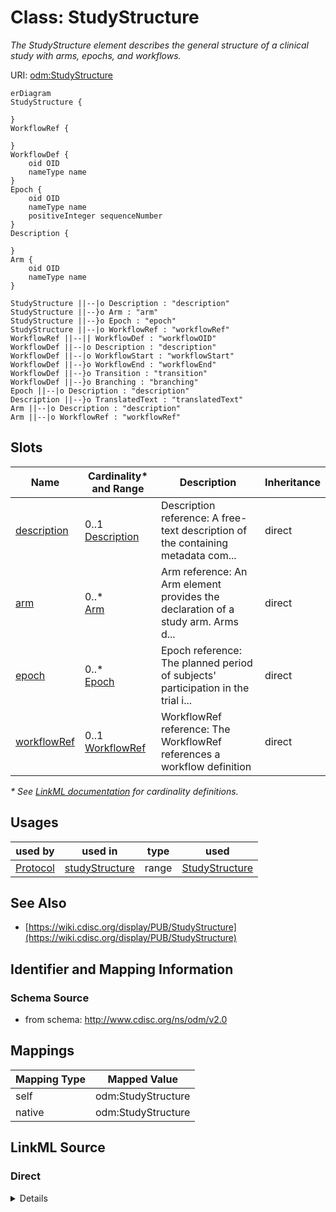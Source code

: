 # Class: StudyStructure

_The StudyStructure element describes the general structure of a clinical study with arms, epochs, and workflows._




URI: [odm:StudyStructure](http://www.cdisc.org/ns/odm/v2.0/StudyStructure)


```mermaid
erDiagram
StudyStructure {

}
WorkflowRef {

}
WorkflowDef {
    oid OID  
    nameType name  
}
Epoch {
    oid OID  
    nameType name  
    positiveInteger sequenceNumber  
}
Description {

}
Arm {
    oid OID  
    nameType name  
}

StudyStructure ||--|o Description : "description"
StudyStructure ||--}o Arm : "arm"
StudyStructure ||--}o Epoch : "epoch"
StudyStructure ||--|o WorkflowRef : "workflowRef"
WorkflowRef ||--|| WorkflowDef : "workflowOID"
WorkflowDef ||--|o Description : "description"
WorkflowDef ||--|o WorkflowStart : "workflowStart"
WorkflowDef ||--}o WorkflowEnd : "workflowEnd"
WorkflowDef ||--}o Transition : "transition"
WorkflowDef ||--}o Branching : "branching"
Epoch ||--|o Description : "description"
Description ||--}o TranslatedText : "translatedText"
Arm ||--|o Description : "description"
Arm ||--|o WorkflowRef : "workflowRef"

```



<!-- no inheritance hierarchy -->


## Slots

| Name | Cardinality* and Range | Description | Inheritance |
| ---  | --- | --- | --- |
| [description](description.md) | 0..1 <br/> [Description](Description.md) | Description reference: A free-text description of the containing metadata com... | direct |
| [arm](arm.md) | 0..* <br/> [Arm](Arm.md) | Arm reference: An Arm element provides the declaration of a study arm. Arms d... | direct |
| [epoch](epoch.md) | 0..* <br/> [Epoch](Epoch.md) | Epoch reference: The planned period of subjects' participation in the trial i... | direct |
| [workflowRef](workflowRef.md) | 0..1 <br/> [WorkflowRef](WorkflowRef.md) | WorkflowRef reference: The WorkflowRef references a workflow definition | direct |

_* See [LinkML documentation](https://linkml.io/linkml/schemas/slots.html#slot-cardinality) for cardinality definitions._




## Usages

| used by | used in | type | used |
| ---  | --- | --- | --- |
| [Protocol](Protocol.md) | [studyStructure](studyStructure.md) | range | [StudyStructure](StudyStructure.md) |






## See Also

* [https://wiki.cdisc.org/display/PUB/StudyStructure](https://wiki.cdisc.org/display/PUB/StudyStructure)

## Identifier and Mapping Information







### Schema Source


* from schema: http://www.cdisc.org/ns/odm/v2.0





## Mappings

| Mapping Type | Mapped Value |
| ---  | ---  |
| self | odm:StudyStructure |
| native | odm:StudyStructure |





## LinkML Source

<!-- TODO: investigate https://stackoverflow.com/questions/37606292/how-to-create-tabbed-code-blocks-in-mkdocs-or-sphinx -->

### Direct

<details>
```yaml
name: StudyStructure
description: The StudyStructure element describes the general structure of a clinical
  study with arms, epochs, and workflows.
from_schema: http://www.cdisc.org/ns/odm/v2.0
see_also:
- https://wiki.cdisc.org/display/PUB/StudyStructure
rank: 1000
slots:
- description
- arm
- epoch
- workflowRef
slot_usage:
  description:
    name: description
    domain_of:
    - Study
    - MetaDataVersion
    - ValueListDef
    - StudyEventGroupRef
    - StudyEventGroupDef
    - StudyEventDef
    - ItemGroupDef
    - Origin
    - ItemDef
    - CodeList
    - CodeListItem
    - MethodDef
    - ConditionDef
    - CommentDef
    - Protocol
    - StudyStructure
    - TrialPhase
    - StudyIndication
    - StudyIntervention
    - StudyObjective
    - StudyEndPoint
    - StudyTargetPopulation
    - StudyEstimand
    - IntercurrentEvent
    - SummaryMeasure
    - Arm
    - Epoch
    - TransitionTimingConstraint
    - AbsoluteTimingConstraint
    - RelativeTimingConstraint
    - DurationTimingConstraint
    - WorkflowDef
    - Criterion
    - Organization
    - Location
    - ODMFileMetadata
    range: Description
    maximum_cardinality: 1
  arm:
    name: arm
    multivalued: true
    domain_of:
    - StudyStructure
    range: Arm
    inlined: true
    inlined_as_list: true
  epoch:
    name: epoch
    multivalued: true
    domain_of:
    - StudyStructure
    range: Epoch
    inlined: true
    inlined_as_list: true
  workflowRef:
    name: workflowRef
    domain_of:
    - StudyEventGroupDef
    - StudyEventDef
    - ItemGroupDef
    - Protocol
    - StudyStructure
    - Arm
    range: WorkflowRef
    maximum_cardinality: 1
class_uri: odm:StudyStructure

```
</details>

### Induced

<details>
```yaml
name: StudyStructure
description: The StudyStructure element describes the general structure of a clinical
  study with arms, epochs, and workflows.
from_schema: http://www.cdisc.org/ns/odm/v2.0
see_also:
- https://wiki.cdisc.org/display/PUB/StudyStructure
rank: 1000
slot_usage:
  description:
    name: description
    domain_of:
    - Study
    - MetaDataVersion
    - ValueListDef
    - StudyEventGroupRef
    - StudyEventGroupDef
    - StudyEventDef
    - ItemGroupDef
    - Origin
    - ItemDef
    - CodeList
    - CodeListItem
    - MethodDef
    - ConditionDef
    - CommentDef
    - Protocol
    - StudyStructure
    - TrialPhase
    - StudyIndication
    - StudyIntervention
    - StudyObjective
    - StudyEndPoint
    - StudyTargetPopulation
    - StudyEstimand
    - IntercurrentEvent
    - SummaryMeasure
    - Arm
    - Epoch
    - TransitionTimingConstraint
    - AbsoluteTimingConstraint
    - RelativeTimingConstraint
    - DurationTimingConstraint
    - WorkflowDef
    - Criterion
    - Organization
    - Location
    - ODMFileMetadata
    range: Description
    maximum_cardinality: 1
  arm:
    name: arm
    multivalued: true
    domain_of:
    - StudyStructure
    range: Arm
    inlined: true
    inlined_as_list: true
  epoch:
    name: epoch
    multivalued: true
    domain_of:
    - StudyStructure
    range: Epoch
    inlined: true
    inlined_as_list: true
  workflowRef:
    name: workflowRef
    domain_of:
    - StudyEventGroupDef
    - StudyEventDef
    - ItemGroupDef
    - Protocol
    - StudyStructure
    - Arm
    range: WorkflowRef
    maximum_cardinality: 1
attributes:
  description:
    name: description
    description: 'Description reference: A free-text description of the containing
      metadata component, unless restricted by Business Rules.'
    from_schema: http://www.cdisc.org/ns/odm/v2.0
    rank: 1000
    alias: description
    owner: StudyStructure
    domain_of:
    - Study
    - MetaDataVersion
    - ValueListDef
    - StudyEventGroupRef
    - StudyEventGroupDef
    - StudyEventDef
    - ItemGroupDef
    - Origin
    - ItemDef
    - CodeList
    - CodeListItem
    - MethodDef
    - ConditionDef
    - CommentDef
    - Protocol
    - StudyStructure
    - TrialPhase
    - StudyIndication
    - StudyIntervention
    - StudyObjective
    - StudyEndPoint
    - StudyTargetPopulation
    - StudyEstimand
    - IntercurrentEvent
    - SummaryMeasure
    - Arm
    - Epoch
    - TransitionTimingConstraint
    - AbsoluteTimingConstraint
    - RelativeTimingConstraint
    - DurationTimingConstraint
    - WorkflowDef
    - Criterion
    - Organization
    - Location
    - ODMFileMetadata
    range: Description
    maximum_cardinality: 1
  arm:
    name: arm
    description: 'Arm reference: An Arm element provides the declaration of a study
      arm. Arms do not have any ordering relative to one another.'
    from_schema: http://www.cdisc.org/ns/odm/v2.0
    rank: 1000
    multivalued: true
    alias: arm
    owner: StudyStructure
    domain_of:
    - StudyStructure
    range: Arm
    inlined: true
    inlined_as_list: true
  epoch:
    name: epoch
    description: 'Epoch reference: The planned period of subjects'' participation
      in the trial is divided into sequential epochs. Each epoch is a period of time
      that serves a purpose in the trial as a whole. Epochs cannot overlap. The sequence
      of the epoch in the study is provided by the SequenceNumber attribute, the first
      epoch in the study being assigned the sequence number 1. Sequence numbers are
      subsequent.'
    from_schema: http://www.cdisc.org/ns/odm/v2.0
    rank: 1000
    multivalued: true
    alias: epoch
    owner: StudyStructure
    domain_of:
    - StudyStructure
    range: Epoch
    inlined: true
    inlined_as_list: true
  workflowRef:
    name: workflowRef
    description: 'WorkflowRef reference: The WorkflowRef references a workflow definition'
    from_schema: http://www.cdisc.org/ns/odm/v2.0
    rank: 1000
    alias: workflowRef
    owner: StudyStructure
    domain_of:
    - StudyEventGroupDef
    - StudyEventDef
    - ItemGroupDef
    - Protocol
    - StudyStructure
    - Arm
    range: WorkflowRef
    maximum_cardinality: 1
class_uri: odm:StudyStructure

```
</details>